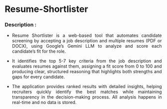 # Resume-Shortlister

### Description :

* <p align = "justify">Resume Shortlister is a web-based tool that automates candidate screening by accepting a job description and multiple resumes (PDF or DOCX), using Google’s Gemini LLM to analyze and score each candidate’s fit for the role.</p>

* <p align = "justify">It identifies the top 5-7 key criteria from the job description and evaluates resumes against them, assigning a fit score from 0 to 100 and producing clear, structured reasoning that highlights both strengths and gaps for every candidate.</p>

* <p align = "justify">The application provides ranked results with detailed insights, helping recruiters quickly identify the best matches while maintaining transparency in the decision-making process. All analysis happens in real-time and no data is stored.</p>
